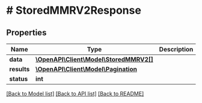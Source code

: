 # # StoredMMRV2Response

## Properties

Name | Type | Description | Notes
------------ | ------------- | ------------- | -------------
**data** | [**\OpenAPI\Client\Model\StoredMMRV2[]**](StoredMMRV2.md) |  |
**results** | [**\OpenAPI\Client\Model\Pagination**](Pagination.md) |  |
**status** | **int** |  |

[[Back to Model list]](../../README.md#models) [[Back to API list]](../../README.md#endpoints) [[Back to README]](../../README.md)
